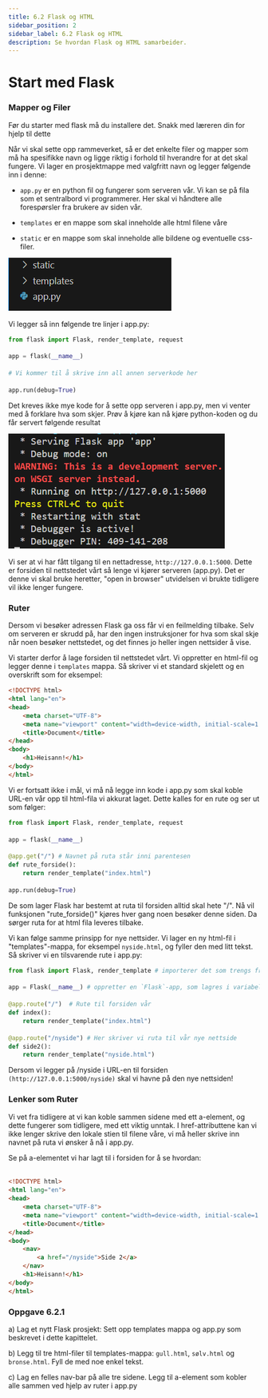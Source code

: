 ```yaml
---
title: 6.2 Flask og HTML
sidebar_position: 2
sidebar_label: 6.2 Flask og HTML
description: Se hvordan Flask og HTML samarbeider.
---
```


# Start med Flask

### Mapper og Filer

Før du starter med flask må du installere det. Snakk med læreren din for hjelp til dette

Når vi skal sette opp rammeverket, så er det enkelte filer og mapper som må ha spesifikke navn og ligge riktig i forhold til hverandre for at det skal fungere. Vi lager en prosjektmappe med valgfritt navn og legger følgende inn i denne:

- `app.py` er en python fil og fungerer som serveren vår. Vi kan se på fila som et sentralbord vi programmerer. Her skal vi håndtere alle forespørsler fra brukere av siden vår.

- `templates` er en mappe som skal inneholde alle html filene våre

- `static` er en mappe som skal inneholde alle bildene og eventuelle css-filer.


![Fil og mappestruktur](./bilder/struktur.png)

 Vi legger så inn følgende tre linjer i app.py:

```python
from flask import Flask, render_template, request

app = flask(__name__)

# Vi kommer til å skrive inn all annen serverkode her

app.run(debug=True)

```

Det kreves ikke mye kode for å sette opp serveren i app.py, men vi venter med å forklare hva som skjer. Prøv å kjøre kan nå kjøre python-koden og du får servert følgende resultat

![Flask kjøres](./bilder/flask_server.png)

Vi ser at vi har fått tilgang til en nettadresse, `http://127.0.0.1:5000`. Dette er forsiden til nettstedet vårt så lenge vi kjører serveren (app.py). Det er denne vi skal bruke heretter, "open in browser" utvidelsen vi brukte tidligere vil ikke lenger fungere. 



### Ruter

Dersom vi besøker adressen Flask ga oss får vi en feilmelding tilbake. Selv om serveren er skrudd på, har den ingen instruksjoner for hva som skal skje når noen besøker nettstedet, og det finnes jo heller ingen nettsider å vise.

Vi starter derfor å lage forsiden til nettstedet vårt. Vi oppretter en html-fil og legger denne i `templates` mappa. Så skriver vi et standard skjelett og en overskrift som for eksempel:

```html
<!DOCTYPE html>
<html lang="en">
<head>
    <meta charset="UTF-8">
    <meta name="viewport" content="width=device-width, initial-scale=1.0">
    <title>Document</title>
</head>
<body>
    <h1>Heisann!</h1>
</body>
</html>
```

Vi er fortsatt ikke i mål, vi må nå legge inn kode i app.py som skal koble URL-en vår opp til html-fila vi akkurat laget. Dette kalles for en rute og ser ut som følger:

```python
from flask import Flask, render_template, request

app = flask(__name__)

@app.get("/") # Navnet på ruta står inni parentesen
def rute_forside():
    return render_template("index.html")

app.run(debug=True)
```

De som lager Flask har bestemt at ruta til forsiden alltid skal hete "/". Nå vil funksjonen "rute_forside()" kjøres hver gang noen besøker denne siden. Da sørger ruta for at html fila leveres tilbake.

Vi kan følge samme prinsipp for nye nettsider. Vi lager en ny html-fil i "templates"-mappa, for eksempel `nyside.html`, og fyller den med litt tekst. Så skriver vi en tilsvarende rute i app.py:

```python
from flask import Flask, render_template # importerer det som trengs fra Flask-biblioteket

app = Flask(__name__) # oppretter en `Flask`-app, som lagres i variabelen `app`

@app.route("/")  # Rute til forsiden vår
def index(): 
    return render_template("index.html") 

@app.route("/nyside") # Her skriver vi ruta til vår nye nettside
def side2():
    return render_template("nyside.html")
```

Dersom vi legger på /nyside i URL-en til forsiden `(http://127.0.0.1:5000/nyside)` skal vi havne på den nye nettsiden!

### Lenker som Ruter

Vi vet fra tidligere at vi kan koble sammen sidene med ett a-element, og dette fungerer som tidligere, med ett viktig unntak. I href-attributtene kan vi ikke lenger skrive den lokale stien til filene våre, vi må heller skrive inn navnet på ruta vi ønsker å nå i app.py.

Se på a-elementet vi har lagt til i forsiden for å se hvordan:

```html

<!DOCTYPE html>
<html lang="en">
<head>
    <meta charset="UTF-8">
    <meta name="viewport" content="width=device-width, initial-scale=1.0">
    <title>Document</title>
</head>
<body>
    <nav>
        <a href="/nyside">Side 2</a>
    </nav>
    <h1>Heisann!</h1>
</body>
</html>
```


### Oppgave 6.2.1

a) Lag et nytt Flask prosjekt: Sett opp templates mappa og app.py som beskrevet i dette kapittelet.

b) Legg til tre html-filer til templates-mappa: `gull.html`, `sølv.html` og `bronse.html`. Fyll de med noe enkel tekst.

c) Lag en felles nav-bar på alle tre sidene. Legg til a-element som kobler alle sammen ved hjelp av ruter i app.py 

